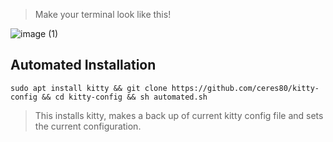 > Make your terminal look like this!

![image (1)](https://github.com/ceres80/kitty-config/assets/163446894/7d402533-54d6-4c34-82ff-e86c78a704b1)

## Automated Installation

```
sudo apt install kitty && git clone https://github.com/ceres80/kitty-config && cd kitty-config && sh automated.sh
```
> This installs kitty, makes a back up of current kitty config file and sets the current configuration.




